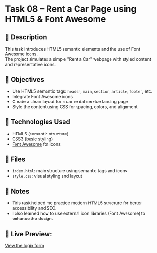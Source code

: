 # Task 08 – Rent a Car Page using HTML5 & Font Awesome

## 📝 Description
This task introduces HTML5 semantic elements and the use of Font Awesome icons.  
The project simulates a simple "Rent a Car" webpage with styled content and representative icons.

## 🎯 Objectives
- Use HTML5 semantic tags: `header`, `main`, `section`, `article`, `footer`, etc.
- Integrate Font Awesome icons
- Create a clean layout for a car rental service landing page
- Style the content using CSS for spacing, colors, and alignment

## 🧰 Technologies Used
- HTML5 (semantic structure)
- CSS3 (basic styling)
- [Font Awesome](https://fontawesome.com) for icons

## 📁 Files
- `index.html`: main structure using semantic tags and icons
- `style.css`: visual styling and layout

## 📌 Notes
- This task helped me practice modern HTML5 structure for better accessibility and SEO.
- I also learned how to use external icon libraries (Font Awesome) to enhance the design.

## 🔗 Live Preview:
[View the login form](https://as-0607.github.io/sef-web-tasks/task-08-rent_car_page)
